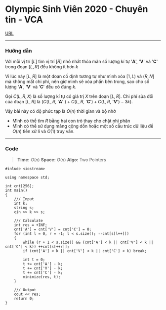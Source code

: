 Olympic Sinh Viên 2020 - Chuyên tin - VCA
===

[URL](https://oj.vnoi.info/problem/olp_ct20_vca)

-----

### Hướng dẫn

Với mỗi vị trí $[L]$ tìm vị trí $[R]$ nhỏ nhất thỏa mãn số lượng kí tự '**A**', '**V**' và '**C**' trong đoạn $[L, R]$ đều không ít hơn $k$

Vì lúc này $[L, R]$ là một đoạn cố định tương tự như mình xóa $[1, L)$ và $(R, N]$ mà không mất chi phí, nên giờ mình sẽ xóa phần bên trong, sao cho số lượng '**A**', '**V**' và '**C**' đều có đúng $k$.

Gọi $C(L, R, X)$ là số lượng kí tự có giá trị $X$ trên đoạn $[L, R]$. Chi phí sửa đổi của đoạn $[L, R]$ là $(C(L, R,$ '**A**' $) + C(L, R,$ '**C**'$) + C(L, R,$ '**V**'$) - 3k)$. 

Vậy bài này có độ phức tạp là $O(n)$ thời gian và bộ nhớ

- Mình có thể tìm $R$ bằng hai con trỏ thay cho chặt nhị phân
- Mình có thể sử dụng mảng cộng dồn hoặc một số cấu trúc dữ liệu để $O(n)$ tiền xử lí và $O(1)$ truy vấn.

-----

### Code

> **Time:** $O(n)$
> **Space:** $O(n)$ 
> **Algo:** Two Pointers

```cpp=
#inlude <iostream>

using namespace std;

int cnt[256];
int main()
{
    /// Input
    int k;
    string s;
    cin >> k >> s;
    
    /// Calculate
    int res = +INF;
    cnt['A'] = cnt['V'] = cnt['C'] = 0;
    for (int l = 0, r = -1; l < s.size(); --cnt[s[l++]])
    {
        while (r + 1 < s.size() && (cnt['A'] < k || cnt['V'] < k || cnt['C'] < k)) ++cnt[s[++r]];
        if (cnt['A'] < k || cnt['V'] < k || cnt['C'] < k) break;

        int t = 0;
        t += cnt['A'] - k;
        t += cnt['V'] - k;
        t += cnt['C'] - k;
        minimize(res, t);
    }
    
    /// Output
    cout << res;
    return 0;
}
```